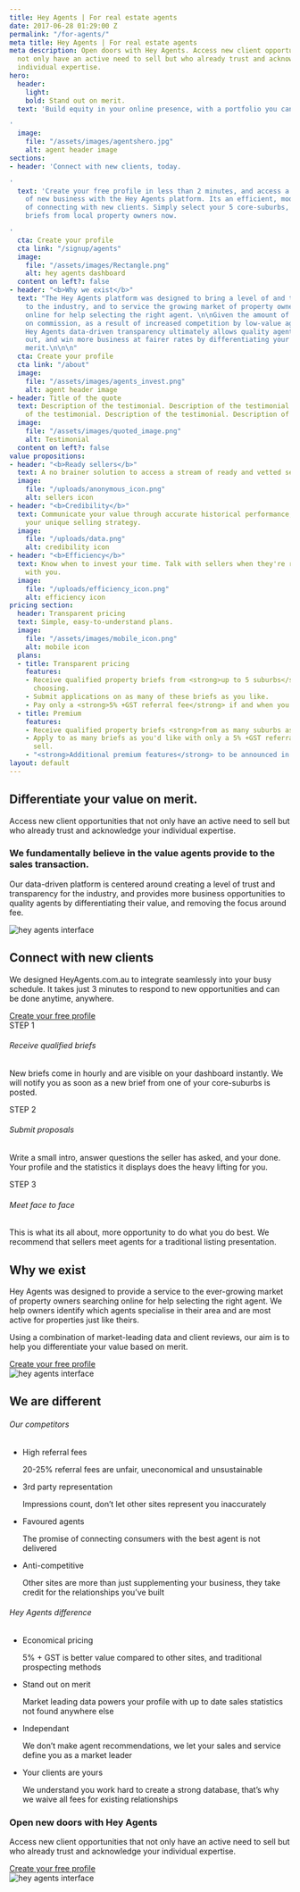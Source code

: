 ```yaml
---
title: Hey Agents | For real estate agents
date: 2017-06-28 01:29:00 Z
permalink: "/for-agents/"
meta title: Hey Agents | For real estate agents
meta description: Open doors with Hey Agents. Access new client opportunities that
  not only have an active need to sell but who already trust and acknowledge your
  individual expertise.
hero:
  header:
    light: 
    bold: Stand out on merit.
  text: 'Build equity in your online presence, with a portfolio you can be proud of.

'
  image:
    file: "/assets/images/agentshero.jpg"
    alt: agent header image
sections:
- header: 'Connect with new clients, today.

'
  text: 'Create your free profile in less than 2 minutes, and access a steady stream
    of new business with the Hey Agents platform. Its an efficient, modern method
    of connecting with new clients. Simply select your 5 core-suburbs, and start receiving
    briefs from local property owners now.

'
  cta: Create your profile
  cta link: "/signup/agents"
  image:
    file: "/assets/images/Rectangle.png"
    alt: hey agents dashboard
  content on left?: false
- header: "<b>Why we exist</b>"
  text: "The Hey Agents platform was designed to bring a level of and transparency
    to the industry, and to service the growing market of property owners searching
    online for help selecting the right agent. \n\nGiven the amount of downward pressure
    on commission, as a result of increased competition by low-value agents, we believe
    Hey Agents data-driven transparency ultimately allows quality agents to stand
    out, and win more business at fairer rates by differentiating your service on
    merit.\n\n\n"
  cta: Create your profile
  cta link: "/about"
  image:
    file: "/assets/images/agents_invest.png"
    alt: agent header image
- header: Title of the quote
  text: Description of the testimonial. Description of the testimonial. Description
    of the testimonial. Description of the testimonial. Description of the testimonial.
  image:
    file: "/assets/images/quoted_image.png"
    alt: Testimonial
  content on left?: false
value propositions:
- header: "<b>Ready sellers</b>"
  text: A no brainer solution to access a stream of ready and vetted sellers.
  image:
    file: "/uploads/anonymous_icon.png"
    alt: sellers icon
- header: "<b>Credibility</b>"
  text: Communicate your value through accurate historical performance, reviews &
    your unique selling strategy.
  image:
    file: "/uploads/data.png"
    alt: credibility icon
- header: "<b>Efficiency</b>"
  text: Know when to invest your time. Talk with sellers when they're ready to talk
    with you.
  image:
    file: "/uploads/efficiency_icon.png"
    alt: efficiency icon
pricing section:
  header: Transparent pricing
  text: Simple, easy-to-understand plans.
  image:
    file: "/assets/images/mobile_icon.png"
    alt: mobile icon
  plans:
  - title: Transparent pricing
    features:
    - Receive qualified property briefs from <strong>up to 5 suburbs</strong> of your
      choosing.
    - Submit applications on as many of these briefs as you like.
    - Pay only a <strong>5% +GST referral fee</strong> if and when you sell the property.
  - title: Premium
    features:
    - Receive qualified property briefs <strong>from as many suburbs as you like</strong>.
    - Apply to as many briefs as you'd like with only a 5% +GST referral fee if you
      sell.
    - "<strong>Additional premium features</strong> to be announced in the near future."
layout: default
---
```


<section class="agents-hero">
    <div class="regular-container">
      <h1 class="mb-3 pt-5" >Differentiate your value on merit.</h1>
      <p class="sub-headline" data-wow-delay="0.3s">
        Access new client opportunities that not only have an active need to sell but who already trust and acknowledge your individual expertise.
      </p>
    </div>
  </section>

  <section class="padded-section about-section-2">
    <div class="small-container text-center wow">
      <h3 class="px-5 mb-4">We fundamentally believe in the value agents provide to the sales transaction.</h3>
      <p>Our data-driven platform is centered around creating a level of trust
        and transparency for the industry, and provides more business opportunities
        to quality agents by differentiating their value, and removing the focus around fee.
      </p>
    </div>
    <div class="regular-container feature-section mobile-centered">
      <div class="row">
        <div class="col-xs-12 col-sm-6 line-bottom">
          <img src="/assets/img/mobile-ui-preview.jpg" alt="hey agents interface" class="mobile-ui-image">
        </div>
        <div class="col-xs-12 col-sm-6">
          <h2 class="large-margin-top wow fadeInUp" >Connect with new clients</h2>
          <p class="medium-margin-bottom wow fadeInUp" data-wow-delay="0.3s">We designed HeyAgents.com.au to integrate seamlessly into your busy schedule.
            It takes just 3 minutes to respond to new opportunities and can be
            done anytime, anywhere.
          </p>
          <a href="/signup/agents" class="button primary big wow fadeInUp" data-wow-delay="0.6s">Create your free profile</a>
        </div>
      </div>
    </div>
    <div class="regular-container section-featured text-center">
      <div class="row medium-margin-top">
        <div class="col-xs-12 col-sm-4 one-step text-center wow fadeInUp" style="visibility: visible; animation-name: fadeInUp;">
          <div class="step-number">
            STEP 1
          </div>
          <h6>Receive qualified briefs</h6>
          <p class="mt-3">New briefs come in hourly and are visible on your dashboard instantly. We will notify you as soon as a new brief from one of your core-suburbs is posted.

</p>
        </div>
        <div class="col-xs-12 col-sm-4 one-step text-center wow fadeInUp" data-wow-delay="0.3s" style="visibility: visible; animation-delay: 0.3s; animation-name: fadeInUp;">
          <div class="step-number">
            STEP 2
          </div>
          <h6>Submit proposals</h6>
          <p class="mt-3">Write a small intro, answer questions the seller has asked, and your done. Your profile and the statistics it displays does the heavy lifting for you.

</p>
        </div>
        <div class="col-xs-12 col-sm-4 one-step text-center wow fadeInUp" data-wow-delay="0.6s" style="visibility: visible; animation-delay: 0.6s; animation-name: fadeInUp;">
          <div class="step-number">
            STEP 3
          </div>
          <h6>Meet face to face</h6>
          <p class="mt-3">This is what its all about, more opportunity to do what you do best. We recommend that sellers meet agents for a traditional listing presentation.

</p>
        </div>
      </div>
    </div>
    <div class="regular-container top-bottom-borders">
      <div class="row">
        <div class="col-xs-12 col-sm-5">
          <h2>Why we exist</h2>
          <p class="medium-margin-top">Hey Agents was designed to provide a service to the ever-growing
            market of property owners searching online for help selecting the
            right agent. We help owners identify which agents specialise in
            their area and are most active for properties just like theirs.
          </p>
          <p class="medium-margin-bottom">Using a combination of market-leading data and client reviews, our
            aim is to help you differentiate your value based on merit.
          </p>
          <a href="/signup/agents" class="button primary big wow fadeInUp" >Create your free profile</a>
        </div>
        <div class="col-xs-12 col-sm-7">
          <img src="/assets/img/browser-ui-agents.jpg" alt="hey agents interface" class="browser-ui-image">
        </div>
      </div>
    </div>
    <div class="agents-diff regular-container">
      <h2>We are different</h2>
      <div class="row">
        <div class="col-xs-12 col-sm-6 wow fadeInUp" >
        <div class="card-item traditional">
          <h6 class="no-margin">Our competitors</h6>
          <ul>
            <li>
              <span>High referral fees</span>
              <p>20-25% referral fees are unfair, uneconomical and unsustainable</p>
            </li>
            <li>
               <span>3rd party representation</span>
              <p>Impressions count, don’t let other sites represent you inaccurately</p>
            </li>
            <li>
               <span>Favoured agents</span>
              <p>The promise of connecting consumers with the best agent is not delivered</p>
            </li>
            <li>
               <span>Anti-competitive</span> 
              <p>Other sites are more than just supplementing your business, they take credit for the relationships you’ve built</p>
            </li>
          </ul>
        </div>
      </div>
      <div class="col-xs-12 col-sm-6 wow fadeInUp" data-wow-delay="0.3s">
        <div class="card-item heyagents">
          <h6 class="no-margin">Hey Agents difference</h6>
          <ul>
            <li>
              <span>Economical pricing</span> 
              <p>5% + GST is better value compared to other sites, and traditional prospecting methods</p>
            </li>
            <li>
               <span>Stand out on merit</span>
              <p>Market leading data powers your profile with up to date sales statistics not found anywhere else</p>
            </li>
            <li>
               <span>Independant</span>
              <p>We don’t make agent recommendations, we let your sales and service define you as a market leader</p>
            </li>
            <li>
               <span>Your clients are yours</span>
              <p>We understand you work hard to create a strong database, that’s why we waive all fees for existing relationships</p>
            </li>
          </ul>
        </div>
      </div>
      </div>
    </div>
  </section>

  <section class="last-cta-section-agents">
    <div class="regular-container">
      <div class="row">
        <div class="col-xs-12 col-sm-6">
          <h3 class="large-margin-top wow fadeInUp" >Open new doors with Hey Agents</h3>
          <p class="medium-margin-bottom wow fadeInUp" data-wow-delay="0.3s">Access new client opportunities that not only have an active need
            to sell but who already trust and acknowledge your individual expertise.
          </p>
          <a href="/signup/agents" class="button primary big wow fadeInUp" data-wow-delay="0.6s">Create your free profile</a>
        </div>
        <div class="col-xs-12 col-sm-6">
          <img src="/assets/img/mobile-ui-agents-2.jpg" alt="hey agents interface" class="cta-section-image">
        </div>
      </div>
    </div>
  </section>
